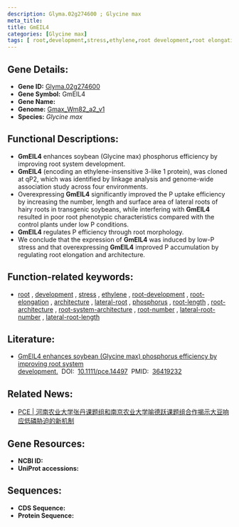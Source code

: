 ```yaml
---
description: Glyma.02g274600 ; Glycine max
meta_title:
title: GmEIL4
categories: [Glycine max]
tags: [ root,development,stress,ethylene,root development,root elongation,architecture,lateral root,phosphorus,root length,root architecture,root system architecture,root number,lateral root number,lateral root length ]
---
```


## Gene Details:
- **Gene ID:**	[Glyma.02g274600](https://ensembl.gramene.org/Triticum_aestivum/Gene/Summary?g=Glyma.02g274600)
- **Gene Symbol:** GmEIL4
- **Gene Name:** 
- **Genome:** [Gmax_Wm82_a2_v1](https://phytozome-next.jgi.doe.gov/info/Gmax_Wm82_a2_v1)
- **Species:** *Glycine max*

## Functional Descriptions:
   - **GmEIL4** enhances soybean (Glycine max) phosphorus efficiency by improving root system development.
   - **GmEIL4** (encoding an ethylene-insensitive 3-like 1 protein), was cloned at qP2, which was identified by linkage analysis and genome-wide association study across four environments.
   - Overexpressing **GmEIL4** significantly improved the P uptake efficiency by increasing the number, length and surface area of lateral roots of hairy roots in transgenic soybeans, while interfering with **GmEIL4** resulted in poor root phenotypic characteristics compared with the control plants under low P conditions.
   - **GmEIL4** regulates P efficiency through root morphology.
   - We conclude that the expression of **GmEIL4** was induced by low-P stress and that overexpressing **GmEIL4** improved P accumulation by regulating root elongation and architecture.

## Function-related keywords:
   - [root](/tags/root/)&nbsp;,&nbsp;[development](/tags/development/)&nbsp;,&nbsp;[stress](/tags/stress/)&nbsp;,&nbsp;[ethylene](/tags/ethylene/)&nbsp;,&nbsp;[root-development](/tags/root-development/)&nbsp;,&nbsp;[root-elongation](/tags/root-elongation/)&nbsp;,&nbsp;[architecture](/tags/architecture/)&nbsp;,&nbsp;[lateral-root](/tags/lateral-root/)&nbsp;,&nbsp;[phosphorus](/tags/phosphorus/)&nbsp;,&nbsp;[root-length](/tags/root-length/)&nbsp;,&nbsp;[root-architecture](/tags/root-architecture/)&nbsp;,&nbsp;[root-system-architecture](/tags/root-system-architecture/)&nbsp;,&nbsp;[root-number](/tags/root-number/)&nbsp;,&nbsp;[lateral-root-number](/tags/lateral-root-number/)&nbsp;,&nbsp;[lateral-root-length](/tags/lateral-root-length/)

## Literature:
   - [GmEIL4 enhances soybean (Glycine max) phosphorus efficiency by improving root system development.]( https://onlinelibrary.wiley.com/doi/full/10.1111/pce.14497)&nbsp;&nbsp;DOI:&nbsp;&nbsp;[10.1111/pce.14497](https://onlinelibrary.wiley.com/doi/full/10.1111/pce.14497)&nbsp;&nbsp;PMID:&nbsp;&nbsp;[36419232](https://pubmed.ncbi.nlm.nih.gov/36419232/)

## Related News:
   - [PCE | 河南农业大学张丹课题组和南京农业大学喻德跃课题组合作揭示大豆响应低磷胁迫的新机制](https://mp.weixin.qq.com/s?__biz=Mzg3MDEwNDEyMg==&mid=2247541894&idx=5&sn=60b6e0d6bac507247e77ccf1b7f6c881&chksm=ce9089d3f9e700c5baa3940b0363153d7cf25a30bff7ec8277b1639884d97b855cea75729c48&scene=27#wechat_redirect)

## Gene Resources:
- **NCBI ID:**  [](https://www.ncbi.nlm.nih.gov/gene/?term=)
- **UniProt accessions:** [](https://www.uniprot.org/uniprotkb//entry)



## Sequences:
- **CDS Sequence:**
- **Protein Sequence:**
